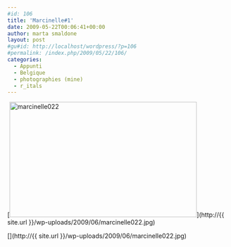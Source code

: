 ```yaml
---
#id: 106
title: 'Marcinelle#1'
date: 2009-05-22T00:06:41+00:00
author: marta smaldone
layout: post
#gu#id: http://localhost/wordpress/?p=106
#permalink: /index.php/2009/05/22/106/
categories:
  - Appunti
  - Belgique
  - photographies (mine)
  - r_itals
---
```

[<img class="aligncenter size-full wp-image-110" title="marcinelle022" src="http://{{ site.url }}/wp-uploads/2009/06/marcinelle022.jpg" alt="marcinelle022" width="425" height="262" srcset="{{ site.url }}/images/uploads/2009/06/marcinelle022.jpg 425w, {{ site.url }}/images/uploads/2009/06/marcinelle022-300x185.jpg 300w" sizes="(max-width: 425px) 100vw, 425px" />](http://{{ site.url }}/wp-uploads/2009/06/marcinelle022.jpg)

[](http://{{ site.url }}/wp-uploads/2009/06/marcinelle022.jpg)